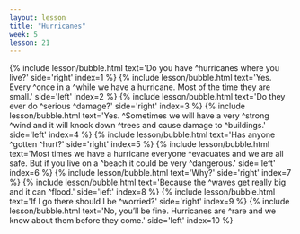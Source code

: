 ```yaml
---
layout: lesson
title: "Hurricanes"
week: 5
lesson: 21
---
```


{% include lesson/bubble.html text='Do you have ^hurricanes where you live?' side='right' index=1 %}
{% include lesson/bubble.html text='Yes. Every ^once in a ^while we have a hurricane. Most of the time they are small.' side='left' index=2 %}
{% include lesson/bubble.html text='Do they ever do ^serious ^damage?' side='right' index=3 %}
{% include lesson/bubble.html text='Yes. ^Sometimes we will have a very ^strong ^wind and it will knock down ^trees and cause damage to ^buildings.' side='left' index=4 %}
{% include lesson/bubble.html text='Has anyone ^gotten ^hurt?' side='right' index=5 %}
{% include lesson/bubble.html text='Most times we have a hurricane everyone ^evacuates and we are all safe. But if you live on a ^beach it could be very ^dangerous.' side='left' index=6 %}
{% include lesson/bubble.html text='Why?' side='right' index=7 %}
{% include lesson/bubble.html text='Because the ^waves get really big and it can ^flood.' side='left' index=8 %}
{% include lesson/bubble.html text='If I go there should I be ^worried?' side='right' index=9 %}
{% include lesson/bubble.html text='No, you&rsquo;ll be fine. Hurricanes are ^rare and we know about them before they come.' side='left' index=10 %}
